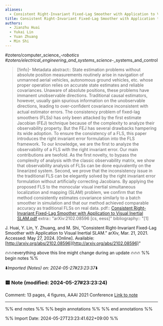 ```yaml
---
aliases:
  - Consistent Right-Invariant Fixed-Lag Smoother with Application to Visual Inertial SLAM
title: Consistent Right-Invariant Fixed-Lag Smoother with Application to Visual Inertial SLAM
authors:
  - Jianzhu Huai
  - Yukai Lin
  - Yuan Zhuang
  - Min Shi
---
```



#zotero/computer_science_-_robotics #zotero/electrical_engineering_and_systems_science_-_systems_and_control  

> [!info]- Metadata
> abstract:: State estimation problems without absolute position measurements routinely arise in navigation of unmanned aerial vehicles, autonomous ground vehicles, etc. whose proper operation relies on accurate state estimates and reliable covariances. Unaware of absolute positions, these problems have immanent unobservable directions. Traditional causal estimators, however, usually gain spurious information on the unobservable directions, leading to over-conﬁdent covariance inconsistent with actual estimator errors. The consistency problem of ﬁxed-lag smoothers (FLSs) has only been attacked by the ﬁrst estimate Jacobian (FEJ) technique because of the complexity to analyze their observability property. But the FEJ has several drawbacks hampering its wide adoption. To ensure the consistency of a FLS, this paper introduces the right invariant error formulation into the FLS framework. To our knowledge, we are the ﬁrst to analyze the observability of a FLS with the right invariant error. Our main contributions are twofold. As the ﬁrst novelty, to bypass the complexity of analysis with the classic observability matrix, we show that observability analysis of FLSs can be done equivalently on the linearized system. Second, we prove that the inconsistency issue in the traditional FLS can be elegantly solved by the right invariant error formulation without artiﬁcially correcting Jacobians. By applying the proposed FLS to the monocular visual inertial simultaneous localization and mapping (SLAM) problem, we conﬁrm that the method consistently estimates covariance similarly to a batch smoother in simulation and that our method achieved comparable accuracy as traditional FLSs on real data.
> pdf:: [Consistent Right-Invariant Fixed-Lag Smoother with Application to Visual Inertial SLAM.pdf](zotero://select/library/items/QM8YM4WS)
> extra:: "arXiv:2102.08596 [cs, eess]"
> bibliography:: "[1]

J. Huai, Y. Lin, Y. Zhuang, and M. Shi, “Consistent Right-Invariant Fixed-Lag Smoother with Application to Visual Inertial SLAM.” arXiv, Mar. 21, 2021. Accessed: May 27, 2024. [Online]. Available: [http://arxiv.org/abs/2102.08596](http://arxiv.org/abs/2102.08596)"


🔥🔥🔥everything above this line might change during an update 🔥🔥🔥
%% begin notes %%

⬇️*Imported (Notes) on: 2024-05-27#23:23:37*⬇️

### 🟨 Note (modified: 2024-05-27#23:23:24)
Comment: 13 pages, 4 figures, AAAI 2021 Conference
[Link to note](zotero://select/library/items/HN7NSJNG)


---

%% end notes %% 
%% begin annotations %%
 %% end annotations %%

%% Import Date: 2024-05-27T23:23:41.622+09:00 %%
